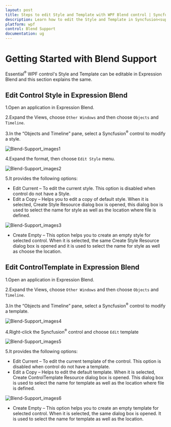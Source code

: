 ```yaml
---
layout: post
title: Steps to edit Style and Template with WPF Blend control | Syncfusion
description: Learn how to edit the Style and Template in Syncfusion<sup>&reg;</sup> Essential<sup>&reg;</sup> WPF Blend Support control, its elements and more.
platform: wpf
control: Blend Support
documentation: ug
---
```


# Getting Started with Blend Support

Essential<sup>&reg;</sup> WPF control's Style and Template can be editable in Expression Blend and this section explains the same.

## Edit Control Style in Expression Blend

1.Open an application in Expression Blend. 

2.Expand the Views, choose `Other Windows` and then choose `Objects` and `Timeline`.

3.In the “Objects and Timeline” pane, select a Syncfusion<sup>&reg;</sup> control to modify a style.

![Blend-Support_images1](Blend-Support_images/GettingStarted_img1.jpeg)


4.Expand the format, then choose `Edit Style` menu.

![Blend-Support_images2](Blend-Support_images/GettingStarted_img2.jpeg)


5.It provides the following options:

   * Edit Current – To edit the current style. This option is disabled when control do not have a Style.
   * Edit a Copy – Helps you to edit a copy of default style. When it is selected, Create Style Resource dialog box is opened, this dialog box is used to select the name for style as well as the location where file is defined. 

![Blend-Support_images3](Blend-Support_images/GettingStarted_img3.jpeg)


   * Create Empty – This option helps you to create an empty style for selected control. When it is selected, the same Create Style Resource dialog box is opened and it is used to select the name for style as well as choose the location.

## Edit ControlTemplate in Expression Blend

1.Open an application in Expression Blend. 

2.Expand the Views, choose `Other Windows` and then choose `Objects` and `Timeline`.

3.In the “Objects and Timeline” pane, select a Syncfusion<sup>&reg;</sup> control to modify a template.

![Blend-Support_images4](Blend-Support_images/GettingStarted_img4.jpeg)


4.Right-click the Syncfusion<sup>&reg;</sup> control and choose `Edit` template

![Blend-Support_images5](Blend-Support_images/GettingStarted_img5.jpeg)


5.It provides the following options:

* Edit Current – To edit the current template of the control. This option is disabled when control do not have a template.
* Edit a Copy – Helps to edit the default template. When it is selected, Create ControlTemplate Resource dialog box is opened. This dialog box is used to select the name for template as well as the location where file is defined.

![Blend-Support_images6](Blend-Support_images/GettingStarted_img6.jpeg)


* Create Empty – This option helps you to create an empty template for selected control. When it is selected, the same dialog box is opened. It is used to select the name for template as well as the location.

